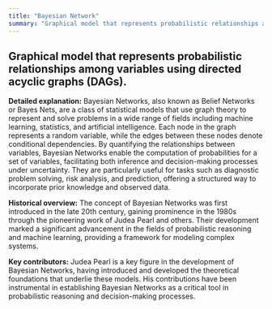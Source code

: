 ```yaml
---
title: "Bayesian Network"
summary: "Graphical model that represents probabilistic relationships among variables using directed acyclic graphs (DAGs)."
---
```


## Graphical model that represents probabilistic relationships among variables using directed acyclic graphs (DAGs).

**Detailed explanation:** Bayesian Networks, also known as Belief Networks or Bayes Nets, are a class of statistical models that use graph theory to represent and solve problems in a wide range of fields including machine learning, statistics, and artificial intelligence. Each node in the graph represents a random variable, while the edges between these nodes denote conditional dependencies. By quantifying the relationships between variables, Bayesian Networks enable the computation of probabilities for a set of variables, facilitating both inference and decision-making processes under uncertainty. They are particularly useful for tasks such as diagnostic problem solving, risk analysis, and prediction, offering a structured way to incorporate prior knowledge and observed data.

**Historical overview:** The concept of Bayesian Networks was first introduced in the late 20th century, gaining prominence in the 1980s through the pioneering work of Judea Pearl and others. Their development marked a significant advancement in the fields of probabilistic reasoning and machine learning, providing a framework for modeling complex systems.

**Key contributors:** Judea Pearl is a key figure in the development of Bayesian Networks, having introduced and developed the theoretical foundations that underlie these models. His contributions have been instrumental in establishing Bayesian Networks as a critical tool in probabilistic reasoning and decision-making processes.

